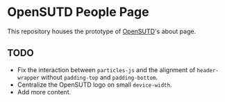 # OpenSUTD People Page
This repository houses the prototype of [OpenSUTD](https://opensutd.org/)'s about page.

## TODO
- Fix the interaction between ```particles-js``` and the alignment of ```header-wrapper``` without ```padding-top``` and ```padding-bottom```.
- Centralize the OpenSUTD logo on small ```device-width```.
- Add more content.